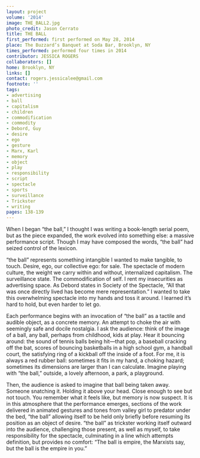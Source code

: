 ```yaml
---
layout: project
volume: '2014'
image: THE_BALL2.jpg
photo_credit: Jason Cerrato
title: THE BALL
first_performed: first performed on May 28, 2014
place: The Buzzard’s Banquet at Soda Bar, Brooklyn, NY
times_performed: performed four times in 2014
contributor: JESSICA ROGERS
collaborators: []
home: Brooklyn, NY
links: []
contact: rogers.jessicalee@gmail.com
footnote: ''
tags:
- advertising
- ball
- capitalism
- children
- commodification
- commodity
- Debord, Guy
- desire
- ego
- gesture
- Marx, Karl
- memory
- object
- play
- responsibility
- script
- spectacle
- sports
- surveillance
- Trickster
- writing
pages: 138-139
---
```


When I began “the ball,” I thought I was writing a book-length serial poem, but as the piece expanded, the work evolved into something else: a massive performance script. Though I may have composed the words, “the ball” had seized control of the lexicon.

“the ball” represents something intangible I wanted to make tangible, to touch. Desire, ego, our collective ego: for sale. The spectacle of modern culture, the weight we carry within and without, internalized capitalism. The surveillance state. The commodification of self. I rent my insecurities as advertising space. As Debord states in Society of the Spectacle, “All that was once directly lived has become mere representation.” I wanted to take this overwhelming spectacle into my hands and toss it around. I learned it’s hard to hold, but even harder to let go.

Each performance begins with an invocation of “the ball” as a tactile and audible object, as a concrete memory. An attempt to choke the air with seemingly safe and docile nostalgia. I ask the audience: think of the image of a ball, any ball, perhaps from childhood, kids at play. Hear it bouncing around: the sound of tennis balls being hit—that pop, a baseball cracking off the bat, scores of bouncing basketballs in a high school gym, a handball court, the satisfying ring of a kickball off the inside of a foot. For me, it is always a red rubber ball: sometimes it fits in my hand, a choking hazard; sometimes its dimensions are larger than I can calculate. Imagine playing with “the ball,” outside, a lovely afternoon, a park, a playground.

Then, the audience is asked to imagine that ball being taken away. Someone snatching it. Holding it above your head. Close enough to see but not touch. You remember what it feels like, but memory is now suspect. It is in this atmosphere that the performance emerges, sections of the work delivered in animated gestures and tones from valley girl to predator under the bed, “the ball” allowing itself to be held only briefly before resuming its position as an object of desire. “the ball” as trickster working itself outward into the audience, challenging those present, as well as myself, to take responsibility for the spectacle, culminating in a line which attempts definition, but provides no comfort: “The ball is empire, the Marxists say, but the ball is the empire in you.”
